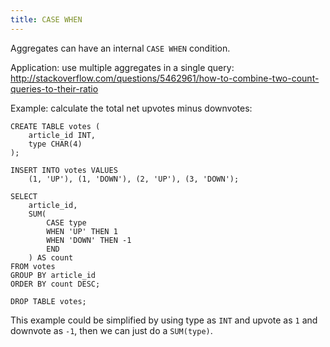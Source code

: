 ```yaml
---
title: CASE WHEN
---
```


Aggregates can have an internal `CASE WHEN` condition.

Application: use multiple aggregates in a single query: <http://stackoverflow.com/questions/5462961/how-to-combine-two-count-queries-to-their-ratio>

Example: calculate the total net upvotes minus downvotes:

    CREATE TABLE votes (
        article_id INT,
        type CHAR(4)
    );

    INSERT INTO votes VALUES
        (1, 'UP'), (1, 'DOWN'), (2, 'UP'), (3, 'DOWN');

    SELECT
        article_id,
        SUM(
            CASE type
            WHEN 'UP' THEN 1
            WHEN 'DOWN' THEN -1
            END
        ) AS count
    FROM votes
    GROUP BY article_id
    ORDER BY count DESC;

    DROP TABLE votes;

This example could be simplified by using type as `INT` and upvote as `1` and downvote as `-1`, then we can just do a `SUM(type)`.
